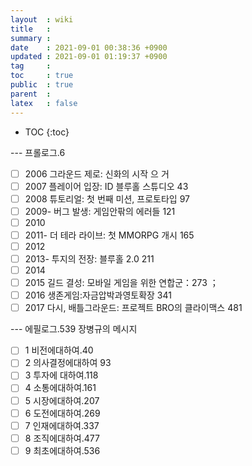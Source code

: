 ```yaml
---
layout  : wiki
title   : 
summary : 
date    : 2021-09-01 00:38:36 +0900
updated : 2021-09-01 01:19:37 +0900
tag     : 
toc     : true
public  : true
parent  : 
latex   : false
---
```

* TOC
{:toc}

--- 프롤로그.6
* [ ] 2006 그라운드 제로: 신화의 시작 으 거
* [ ] 2007 플레이어 입장: ID 블루홀 스튜디오 43
* [ ] 2008 튜토리얼: 첫 번째 미션, 프로토타입  97
* [ ] 2009- 버그 발생: 게임안팎의 에러들 121	
* [ ] 2010
* [ ] 2011- 더 테라 라이브: 첫 MMORPG 개시 165
* [ ] 2012
* [ ] 2013- 투지의 전장: 블루홀 2.0  211
* [ ] 2014
* [ ] 2015 길드 결성: 모바일 게임을 위한 연합군：273 ；
* [ ] 2016 생존게임:자금압박과영토확장 341
* [ ] 2017 다시, 배틀그라운드: 프로젝트 BRO의 클라이맥스 481
 
--- 에필로그.539
장병규의 메시지
* [ ]	1 비전에대하여.40
* [ ]	2 의사결정에대하여 93
* [ ]	3 투자에 대하여.118
* [ ]	4 소통에대하여.161
* [ ]	5 시장에대하여.207
* [ ]	6 도전에대하여.269
* [ ]	7 인재에대하여.337
* [ ]	8 조직에대하여.477
* [ ]	9 최초에대하여.536
